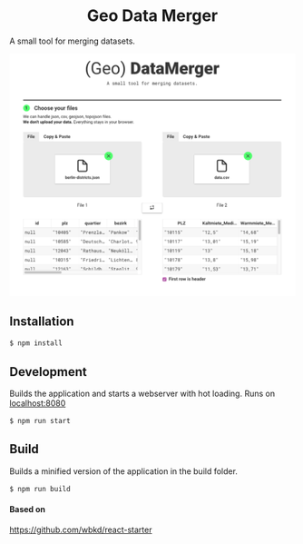 <h1 align="center">Geo Data Merger</h1
<p align="center">A small tool for merging datasets.</p>

![screenshot](/screenshot.png)

## Installation

```sh
$ npm install
```

## Development

Builds the application and starts a webserver with hot loading.
Runs on [localhost:8080](http://localhost:8080/)

```sh
$ npm run start
```

## Build

Builds a minified version of the application in the build folder.

```sh
$ npm run build
```

#### Based on

https://github.com/wbkd/react-starter
